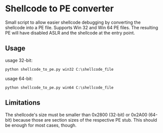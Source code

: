 # Shellcode to PE converter

Small script to allow easier shellcode debugging by converting the shellcode into a PE file. Supports Win 32 and Win 64 PE files. 
The resulting PE will have disabled ASLR and the shellcode at the entry point.

## Usage

usage 32-bit:

```
python shellcode_to_pe.py win32 C:\shellcode_file
```

usage 64-bit:

```
python shellcode_to_pe.py win64 C:\shellcode_file
```

## Limitations

The shellcode's size must be smaller than 0x2800 (32-bit) or 0x2A00 (64-bit) because those are section sizes of the respective PE stub.
This should be enough for most cases, though. 
